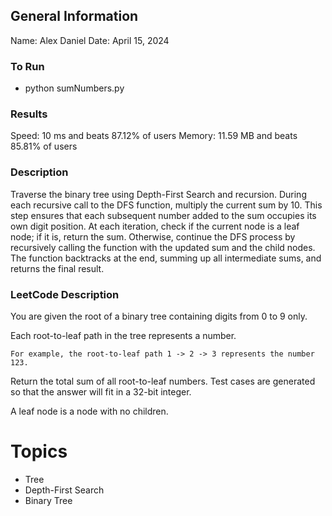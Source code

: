 ## General Information
Name: Alex Daniel
Date: April 15, 2024

### To Run
- python sumNumbers.py

### Results
Speed: 10 ms and beats 87.12% of users
Memory: 11.59 MB and beats 85.81% of users

### Description
Traverse the binary tree using Depth-First Search and recursion. During each recursive call to the DFS function, multiply the current sum by 10. This step ensures that each subsequent number added to the sum occupies its own digit position. At each iteration, check if the current node is a leaf node; if it is, return the sum. Otherwise, continue the DFS process by recursively calling the function with the updated sum and the child nodes. The function backtracks at the end, summing up all intermediate sums, and returns the final result.

### LeetCode Description
You are given the root of a binary tree containing digits from 0 to 9 only.

Each root-to-leaf path in the tree represents a number.

    For example, the root-to-leaf path 1 -> 2 -> 3 represents the number 123.

Return the total sum of all root-to-leaf numbers. Test cases are generated so that the answer will fit in a 32-bit integer.

A leaf node is a node with no children.

# Topics
- Tree
- Depth-First Search
- Binary Tree